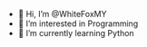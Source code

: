- 👋 Hi, I’m @WhiteFoxMY
- 👀 I’m interested in Programming
- 🌱 I’m currently learning Python
<!---- 💞️ I’m looking to collaborate on ...
- 📫 How to reach me ...
- 😄 Pronouns: ...
- ⚡ Fun fact: ...
--->
<!---
WhiteFoxMY/WhiteFoxMY is a ✨ special ✨ repository because its `README.md` (this file) appears on your GitHub profile.
You can click the Preview link to take a look at your changes.
--->
